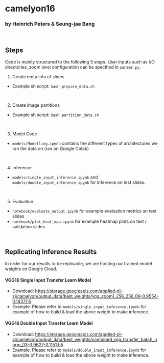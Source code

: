 # camelyon16
### by Heinrich Peters & Seung-jae Bang
<br>

## Steps
Code is mainly structured to the following 5 steps.
User inputs such as I/O directories, zoom level configuration can be specified in `params.py`.
<br>

1. Create meta info of slides
- Example sh script:
```bash prepare_data.sh```
<br>

2. Create image partitions 
- Example sh script:
```bash partition_data.sh```
<br>

3. Model Code
- `models/Modelling.ipynb` contains the different types of architectures we ran the data on (ran on Google Colab)
<br>

4. Inference
- `models/single_input_inference.ipynb` and `models/double_input_inference.ipynb` for inference on test slides.
<br>

5. Evaluation
- `notebook/evaluate_output.ipynb` for example evaluation metrics on test slides
- `notebook/plot_heat_map.ipynb` for example heatmap plots on test / validation slides
<br>

## Replicating Inference Results
In order for our results to be replicable, we are hosting our trained model weights on Google Cloud.

#### VGG16 Single Input Transfer Learn Model
- Download: https://storage.googleapis.com/applied-dl-sj/camelyon/output_data/best_weights/vgg_zoom1_256_256_09-0.9554-0.1437.h5
- Example: Please refer to `models/single_input_inference.ipynb` for example of how to build & load the above weight to make inference.

#### VGG16 Double Input Transfer Learn Model
- Download: https://storage.googleapis.com/applied-dl-sj/camelyon/output_data/best_weights/combined_vgg_transfer_batch_norm_03-0.9627-0.1151.h5
- Example: Please refer to `models/double_input_inference.ipynb` for example of how to build & load the above weight to make inference.
